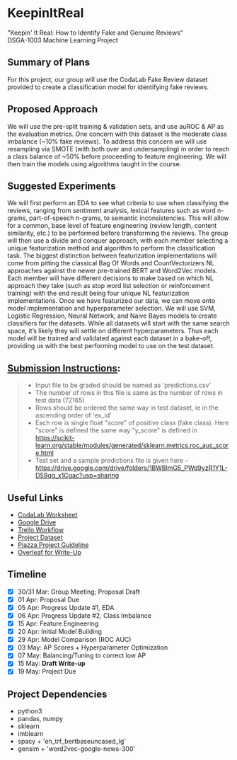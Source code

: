 # KeepinItReal
"Keepin' It Real: How to Identify Fake and Genuine Reviews"  
DSGA-1003 Machine Learning Project
## Summary of Plans
For this project, our group will use the CodaLab Fake Review dataset provided to
create a classification model for identifying fake reviews.
## Proposed Approach
We will use the pre-split training & validation sets, and use auROC & AP as the evaluation metrics. One concern with this dataset is the moderate class imbalance (~10% fake reviews). To address this concern we will use resampling via SMOTE (with both over and undersampling) in order to reach a class balance of ~50% before proceeding to feature engineering. We will then train the models using algorithms taught in the course.
## Suggested Experiments
We will first perform an EDA to see what criteria to use when classifying the reviews, ranging from sentiment analysis, lexical features such as word n-grams, part-of-speech n-grams, to semantic inconsistencies. This will allow for a common, base level of feature engineering (review length, content similarity, etc.) to be performed before transforming the reviews. The group will then use a divide and conquer approach, with each member selecting a unique featurization method and algorithm to perform the classification task. The biggest distinction between featurization implementations will come from pitting the classical Bag Of Words and CountVectorizers NL approaches against the newer pre-trained BERT and Word2Vec models. Each member will have different decisions to make based on which NL approach they take (such as stop word list selection or reinforcement training) with the end result being four unique NL featurization implementations. Once we have featurized our data, we can move onto model implementation and hyperparameter selection. We will use SVM, Logistic Regression, Neural Network, and Naive Bayes models to create classifiers for the datasets. While all datasets will start with the same search space, it’s likely they will settle on different hyperparameters. Thus each model will be trained and validated against each dataset in a bake-off, providing us with the best performing model to use on the test dataset.
## [Submission Instructions](https://github.com/cp71/DS-GA-1003-SPRING-2020-PUBLIC/blob/master/projects/README.md): 
> - Input file to be graded should be named as 'predictions.csv'  
> - The number of rows in this file is same as the number of rows in test data (72165)  
> - Rows should be ordered the same way in test dataset, ie in the ascending order of 'ex_id'  
> - Each row is single float "score" of positive class (fake class). Here "score" is defined the same way "y_score" is defined in 
https://scikit-learn.org/stable/modules/generated/sklearn.metrics.roc_auc_score.html  
> - Test set and a sample predictions file is given here - https://drive.google.com/drive/folders/1BWBlmG5_PWd9yzR1Y1L-D59qg_x1Cgac?usp=sharing  

## Useful Links
* [CodaLab Worksheet](https://worksheets.codalab.org/worksheets/0xbf3610354e014dc0a425cc5f49379262)
* [Google Drive](https://drive.google.com/drive/u/2/folders/1JXFNYpMoxMTjDL9esgtu1YDADvtinGdn)
* [Trello Workflow](https://trello.com/b/62i8ABdb/workflow)
* [Project Dataset](https://worksheets.codalab.org/worksheets/0x33171fbfe67049fd9b0d61962c1d05ff)
* [Piazza Project Guideline](https://piazza.com/class/k5cm3iggktn1od?cid=516)
* [Overleaf for Write-Up](https://www.overleaf.com/2844547146zbkgvdqbmqmq)
## Timeline
- [x] 30/31 Mar: Group Meeting; Proposal Draft
- [x] 01 Apr: Proposal Due
- [x] 05 Apr: Progress Update #1, EDA
- [x] 06 Apr: Progress Update #2, Class Imbalance
- [x] 15 Apr: Feature Engineering
- [x] 20 Apr: Initial Model Building
- [x] 29 Apr: Model Comparison (ROC AUC)
- [x] 03 May: AP Scores + Hyperparameter Optimization
- [x] 07 May: Balancing/Tuning to correct low AP
- [x] 15 May: **Draft Write-up**
- [x] 19 May: Project Due

## Project Dependencies
* python3
* pandas, numpy
* sklearn
* imblearn
* spacy + 'en_trf_bertbaseuncased_lg'
* gensim + 'word2vec-google-news-300'
